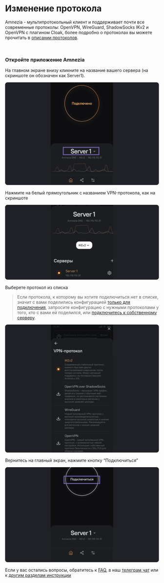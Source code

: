 # Изменение протокола

Amnezia - мультипротокольный клиент и поддерживает почти все современные протоколы:
OpenVPN, WireGuard, ShadowSocks IKv2 и OpenVPN с плагином Cloak, более подробно о протоколах вы можете прочитать в [описании протоколов].

&nbsp;

### Откройте приложение Amnezia


 На главном экране внизу кликните на название вашего сервера (на скриншоте он обозначен как Server1). 

![](https://raw.githubusercontent.com/amnezia-vpn/amnezia.org-content/master/docs/ru/instructions/14_protocol-change/img/cp_ru_1.png)

Нажмите на белый прямоугольник с названием VPN-протокола, 
как на скриншоте

![](https://raw.githubusercontent.com/amnezia-vpn/amnezia.org-content/master/docs/ru/instructions/14_protocol-change/img/cp_ru_2.png)

Выберете протокол из списка 

>Если протокола, к которому вы хотите подключиться нет в списке, значит с вами поделились конфигурацией [только для подключения], запросите конфигурацию с нужными протоколами у того, кто с вами ей поделился, или [подключитесь к собственному серверу].  


![](https://raw.githubusercontent.com/amnezia-vpn/amnezia.org-content/master/docs/ru/instructions/14_protocol-change/img/cp_ru_3.png)

Вернитесь на главный экран, нажмите кнопку “Подключиться”

![](https://raw.githubusercontent.com/amnezia-vpn/amnezia.org-content/master/docs/ru/instructions/14_protocol-change/img/cp_ru_4.png)


Если у вас остались вопросы, обратитесь к [FAQ], в наш [телеграм чат] или к [другим разделам инструкции]


[about-int-link]: /about  
[FAQ]: ../faq
[телеграм чат]: https://t.me/amnezia_vpn
[описании протоколов]: ../instructions/09_about_protocols
[только для подключения]: ../instructions/29_connection_access_only
[подключитесь к собственному серверу]: ../instructions/0_starter-guide
[другим разделам инструкции]: ../instructions



















